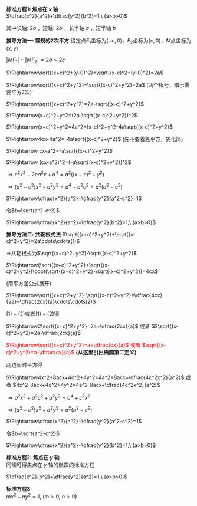 **标准方程1: 焦点在 $x$ 轴**  
$\dfrac{x^2}{a^2}+\dfrac{y^2}{b^2}=1,\ (a>b>0)$  

其中长轴: $2a$ ，短轴: $2b$ ，长半轴 $a$ ，短半轴 $b$

**推导方法一: 常规的2次平方**
设定点$F_1$坐标为$(-c,0)$，$F_2$坐标为$(c,0)$，$M$点坐标为$(x,y)$

$|MF_1|+|MF_2|=2a>2c$

$\Rightarrow\sqrt{(x+c)^2+(y-0)^2}+\sqrt{(x-c)^2+(y-0)^2}=2a$

$\Rightarrow\sqrt{(x+c)^2+y^2}+\sqrt{(x-c)^2+y^2}=2a$ (两个根号，暗示需要平方2次)

$\Rightarrow\sqrt{(x+c)^2+y^2}=2a-\sqrt{(x-c)^2+y^2}$

$\Rightarrow(x+c)^2+y^2=(2a-\sqrt{(x-c)^2+y^2})^2$

$\Rightarrow(x+c)^2+y^2=4a^2+(x-c)^2+y^2-4a\sqrt{(x-c)^2+y^2}$

$\Rightarrow4cx-4a^2=-4a\sqrt{(x-c)^2+y^2}$ (先不要着急平方，先化简)

$\Rightarrow cx-a^2=-a\sqrt{(x-c)^2+y^2}$

$\Rightarrow (cx-a^2)^2=(-a\sqrt{(x-c)^2+y^2})^2$

$\Rightarrow c^2x^2-2ca^2x+a^4=a^2((x-c)^2+y^2)$

$\Rightarrow(a^2-c^2)x^2+a^2y^2=a^4-a^2c^2=a^2(a^2-c^2)$

$\Rightarrow\dfrac{x^2}{a^2}+\dfrac{y^2}{a^2-c^2}=1$

令$b=\sqrt{a^2-c^2}$

$\Rightarrow\dfrac{x^2}{a^2}+\dfrac{y^2}{b^2}=1,\ (a>b>0)$

**推导方法二: 共轭根式法**
$\sqrt{(x+c)^2+y^2}+\sqrt{(x-c)^2+y^2}=2a\cdots\cdots(1)$

$\Rightarrow$共轭根式为$\sqrt{(x+c)^2+y^2}-\sqrt{(x-c)^2+y^2}$

$\Rightarrow(\sqrt{(x+c)^2+y^2}+\sqrt{(x-c)^2+y^2})\cdot(\sqrt{(x+c)^2+y^2}-\sqrt{(x-c)^2+y^2})=4cx$

(用平方差公式展开)

$\Rightarrow\sqrt{(x+c)^2+y^2}-\sqrt{(x-c)^2+y^2}=\dfrac{4cx}{2a}=\dfrac{2cx}{a}\cdots\cdots(2)$

$(1)-(2)$或者$(1)+(2)$得

$\Rightarrow2\sqrt{(x+c)^2+y^2}=2a+\dfrac{2cx}{a}$ 或者 $2\sqrt{(x-c)^2+y^2}=2a-\dfrac{2cx}{a}$

<font color=red>$\Rightarrow\sqrt{(x+c)^2+y^2}=a+\dfrac{cx}{a}$ 或者 $\sqrt{(x-c)^2+y^2}=a-\dfrac{cx}{a}$</font> **(从这里引出椭圆第二定义)**

两边同时平方得

$\Rightarrow4x^2+8acx+4c^2+4y^2=4a^2+8acx+\dfrac{4c^2x^2}{a^2}$ 或者 $4x^2-8acx+4c^2+4y^2=4a^2-8acx+\dfrac{4c^2x^2}{a^2}$

$\Rightarrow a^2x^2+a^2c^2+a^2y^2=a^4+c^2x^2$

$\Rightarrow(a^2-c^2)x^2+a^2y^2=a^2(a^2-c^2)$

$\Rightarrow\dfrac{x^2}{a^2}+\dfrac{y^2}{a^2-c^2}=1$

令$b=\sqrt{a^2-c^2}$

$\Rightarrow\dfrac{x^2}{a^2}+\dfrac{y^2}{b^2}=1,\ (a>b>0)$

**标准方程2: 焦点在 $y$ 轴**  
同理可得焦点在 $y$ 轴的椭圆的标准方程

$\dfrac{x^2}{b^2}+\dfrac{y^2}{a^2}=1,\ (a>b>0)$

**标准方程3**  
$mx^2+ny^2=1,\ (m>0,\ n>0)$  
